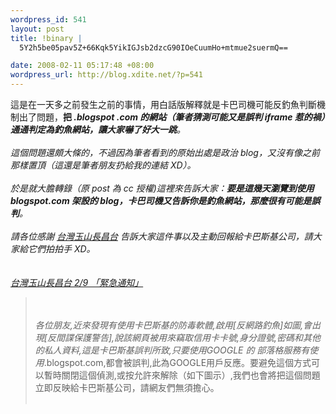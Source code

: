 ```yaml
--- 
wordpress_id: 541
layout: post
title: !binary |
  5Y2h5be05pav5Z+66Kqk5YikIGJsb2dzcG90IOeCuumHo+mtmue2suermQ==

date: 2008-02-11 05:17:48 +08:00
wordpress_url: http://blog.xdite.net/?p=541
---
```

這是在一天多之前發生之前的事情，用白話版解釋就是卡巴司機可能反釣魚判斷機制出了問題，<b>把 *.blogspot .com 的網站（筆者猜測可能又是誤判 iframe 惹的禍）通通判定為釣魚網站，讓大家嚇了好大一跳</b>。<br /><br />這個問題還頗大條的，不過因為筆者看到的原始出處是政治 blog，又沒有像之前那樣置頂（這還是筆者朋友扔給我的連結 XD）。<br /><br />於是就大膽轉錄（原 post 為 cc 授權)這裡來告訴大家：<b>要是這幾天瀏覽到使用 blogspot.com 架設的 blog，卡巴司機又告訴你是釣魚網站，那麼很有可能是誤判</b>。<br /><br />請各位感謝 <a href="http://vivataiwantv.blogspot.com/">台灣玉山長昌台</a> 告訴大家這件事以及主動回報給卡巴斯基公司，請大家給它們拍拍手 XD。<br /><br /><br /><a href="http://vivataiwantv.blogspot.com/2008/02/blog-post_9592.html">台灣玉山長昌台 2/9 「緊急通知」</a><br /><blockquote><br /><img src="http://bp1.blogger.com/_hImiCIW-zxs/R62CEddNoiI/AAAAAAAAATk/nOeXgqlFc3g/s400/pp_004.jpg" alt="" /><br /><br />各位朋友,近來發現有使用卡巴斯基的防毒軟體,啟用[反網路釣魚]如圖,會出現[反間諜保護警告],說該網頁被用來竊取信用卡卡號,身分證號,密碼和其他 的私人資料,這是卡巴斯基誤判所致,只要使用GOOGLE 的 部落格服務有使用*.blogspot.com,都會被誤判,此為GOOGLE用戶反應。要避免這個方式可以暫時關閉這個偵測,或按允許來解除（如下圖示）,我們也會將把這個問題立即反映給卡巴斯基公司，請網友們無須擔心。<br /><br /><img src="http://bp0.blogger.com/_hImiCIW-zxs/R62DINdNojI/AAAAAAAAATs/Id5mPi6OKDg/s400/pp_003.jpg" alt="" /><br /></blockquote><br /><br />
